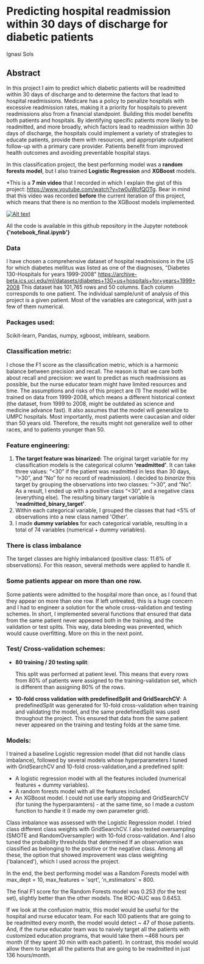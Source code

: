 # Predicting hospital readmission within 30 days of discharge for diabetic patients

Ignasi Sols

## **Abstract**

In this project I aim to predict which diabetic patients will be readmitted within 30 days of discharge and to determine the factors that lead to hospital readmissions. Medicare has a policy to penalize hospitals with excessive readmission rates, making it a priority for hospitals to prevent readmissions also from a financial standpoint. Building this model benefits both patients and hospitals. By identifying specific patients more likely to be readmitted, and more broadly, which factors lead to readmission within 30 days of discharge, the hospitals could implement a variety of strategies to educate patients, provide them with resources, and appropriate outpatient follow-up with a primary care provider. Patients benefit from improved health outcomes and avoiding preventable hospital stays. 

In this classification project, the best performing model was a **random forests model**, but I also trained **Logistic Regression** and **XGBoost** models. 

*This is a **7 min video** that I recorded in which I explain the gist of this project: https://www.youtube.com/watch?v=tw0uWofQOTg. Bear in mind that this video was recorded **before** the current iteration of this project, which means that there is no mention to the XGBoost models implemented.

[![Alt text](https://img.youtube.com/vi/tw0uWofQOTg/0.jpg)](https://www.youtube.com/watch?v=tw0uWofQOTg)

All the code is available in this github repository in the Jupyter notebook **{'notebook_final.ipynb'}**

### **Data**

I have chosen a comprehensive dataset of hospital readmissions in the US for which diabetes mellitus was listed as one of the diagnoses,  "Diabetes 130-Hospitals for years 1999-2008" https://archive-beta.ics.uci.edu/ml/datasets/diabetes+130+us+hospitals+for+years+1999+2008
This dataset has 101,765 rows and 50 columns. Each column corresponds to one patient. The individual sample/unit of analysis of this project is a given patient. Most of the variables are categorical, with just a few of them numerical. 

### Packages used:

Scikit-learn, Pandas, numpy, xgboost, imblearn, seaborn.

###  Classification metric:

I chose the F1 score as the classification metric, which is a harmonic balance between precision and recall. The reason is that we care both about recall and precision: we want to predict as much readmissions as possible, but the nurse educator team might have limited resources and time. The assumptions and risks of this project are (1) The model will be trained on data from 1999-2008, which means a different historical context (the dataset, from 1999 to 2008, might be outdated as science and medicine advance fast). It also assumes that the model will generalize to UMPC hospitals. Most importantly, most patients were caucasian and older than 50 years old. Therefore, the results might not generalize well to other races, and to patients younger than 50.



### **Feature engineering**:

1. **The target feature was binarized:** The original target variable for my classification models is the categorical column **'readmitted'**. It can take three values: “<30” if the patient was readmitted in less than 30 days, “>30”, and “No” for no record of readmission). I decided to *binarize* this target by grouping the observations into two classes: “>30”, and “No”. As a result, I ended up with a positive class “<30”, and a negative class (everything else). The resulting binary target variable is **'readmitted_binary_target'**. 
2. Within each categorical variable, I grouped the classes that had <5% of observations into a new class named 'Other'. 
3. I made **dummy variables** for each categorical variable, resulting in a total of 74 variables (numerical + dummy variables).

### There is class imbalance

The target classes are highly imbalanced (positive class: 11.6% of observations). For this reason, several methods were applied to handle it.

### Some patients appear on more than one row.

Some patients were admitted to the hospital more than once, as I found that they appear on more than one row. If left untreated, this is a huge concern and I had to engineer a solution for the whole cross-validation and testing schemes. In short, I implemented several functions that ensured that data from the same patient never appeared both in the training, and the validation or test splits. This way, data bleeding was prevented, which would cause overfitting. More on this in the next point. 

### Test/ Cross-validation schemes:

- **80 training / 20 testing split**: 

  This split was performed at patient level. This means that every rows from 80% of patients were assigned to the training-validation set, which is different than assigning 80% of the rows. 

- **10-fold cross validation with predefinedSplit and GridSearchCV**: 
A predefinedSplit was generated for 10-fold cross-validation when training and validating the model, and the same predefinedSplit was used throughout the project. This ensured that data from the same patient never appeared on the training and testing folds at the same time. 


### **Models**:
I trained a baseline Logistic regression model (that did not handle class imbalance), followed by several models whose hyperparameters I tuned with GridSearchCV and 10-fold cross-validation,and a predefined split:
- A logistic regression model with all the features included (numerical features + dummy variables).
- A random forests model with all the features included.
- An XGBoost model. I could not use early stopping and GridSearchCV (for tuning the hyperparamters) - at the same time, so I made a custom function to handle it (I made my own parameter grid). 

Class imbalance was assessed with the Logistic Regression model. I tried class different class weights with GridSearchCV. I also tested oversampling (SMOTE and RandomOversampler) with 10-fold cross-validation. And I also tuned the probability thresholds that determined If an observation was classified as belonging to the positive or the negative class. Among all these, the option that showed improvement was class weighting ('balanced'), which I used across the project. 

In the end, the best performing model was a Random Forests model with max_dept = 10, max_features = 'sqrt', 'n_estimators' = 800.

The final F1 score for the Random Forests model was 0.253 (for the test set), slightly better than the other models. The ROC-AUC was 0.6453.

If we look at the confusion matrix, this model would be useful for the hospital and nurse educator team. For each 100 patients that are going to be readmitted every month, the model would detect ~ 47 of those patients. And, if the nurse educator team was to naively target all the patients with customized education programs, that would take them ~468 hours per month (if they spent 30 min with each patient). In contrast, this model would allow them to target all the patients that are going to be readmitted in just 136 hours/month. 

